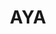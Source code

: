 ---
layout: home

title: AYA
titleTemplate: Android ADB Desktop App

hero:
  name: "AYA"
  text: "Android ADB Desktop App"
  tagline: AYA is a desktop application for easily controlling android devices, which can be considered as a GUI wrapper for ADB.
  actions:
    - theme: brand
      text: Get Started
      link: /guide/
    - theme: alt
      text: Windows
      link: https://release.liriliri.io/AYA-0.6.0-win-x64.exe
    - theme: alt
      text: macOS
      link: https://release.liriliri.io/AYA-0.6.0-mac-arm64.dmg 
    - theme: alt
      text: Linux
      link: https://release.liriliri.io/AYA-0.6.0-linux-x86_64.AppImage
  image:
    src: /screenshot.png
    alt: screenshot

features:
  - icon:
      src: /rocket.svg
    title: Easy to Install
    details: Built-in ADB, ready to use upon installation without any additional complicated operations.
  - icon:
      src: /tools.svg
    title: Feature-rich
    details: Divided into multiple panels by category, including app management, performance monitoring, process management, and more.
  - icon:
      src: /easy.svg
    title: Easy to Use
    details: Graphical user interface, one-click operations, no need to input any commands. 
---
